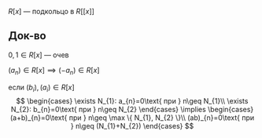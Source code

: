 $R[x]$ — подкольцо в $R[[x]]$

## Док-во

$0, 1 \in R[x]$ — очев

$(a_{n}) \in R[x] \implies (-a_{n}) \in R[x]$

если $(b_{i}), (a_{i}) \in R[x]$
$$
\begin{cases}
\exists N_{1}: a_{n}=0\text{ при } n\geq N_{1}\\
\exists N_{2}: b_{n}=0\text{ при } n\geq N_{2}
\end{cases} \implies \begin{cases}
(a+b)_{n}=0\text{ при } n\geq \max \{ N_{1}, N_{2} \}\\
(ab)_{n}=0\text{ при } n\geq (N_{1}+N_{2})
\end{cases}
$$
